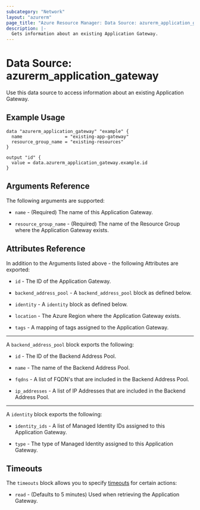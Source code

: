 ```yaml
---
subcategory: "Network"
layout: "azurerm"
page_title: "Azure Resource Manager: Data Source: azurerm_application_gateway"
description: |-
  Gets information about an existing Application Gateway.
---
```


# Data Source: azurerm_application_gateway

Use this data source to access information about an existing Application Gateway.

## Example Usage

```hcl
data "azurerm_application_gateway" "example" {
  name                = "existing-app-gateway"
  resource_group_name = "existing-resources"
}

output "id" {
  value = data.azurerm_application_gateway.example.id
}
```

## Arguments Reference

The following arguments are supported:

* `name` - (Required) The name of this Application Gateway.

* `resource_group_name` - (Required) The name of the Resource Group where the Application Gateway exists.

## Attributes Reference

In addition to the Arguments listed above - the following Attributes are exported: 

* `id` - The ID of the Application Gateway.

* `backend_address_pool` - A `backend_address_pool` block as defined below.

* `identity` - A `identity` block as defined below.

* `location` - The Azure Region where the Application Gateway exists.

* `tags` - A mapping of tags assigned to the Application Gateway.

---

A `backend_address_pool` block exports the following:

* `id` - The ID of the Backend Address Pool.

* `name` - The name of the Backend Address Pool.

* `fqdns` - A list of FQDN's that are included in the Backend Address Pool.

* `ip_addresses` - A list of IP Addresses that are included in the Backend Address Pool.

---

A `identity` block exports the following:

* `identity_ids` - A list of Managed Identity IDs assigned to this Application Gateway.

* `type` - The type of Managed Identity assigned to this Application Gateway.

## Timeouts

The `timeouts` block allows you to specify [timeouts](https://www.terraform.io/language/resources/syntax#operation-timeouts) for certain actions:

* `read` - (Defaults to 5 minutes) Used when retrieving the Application Gateway.
